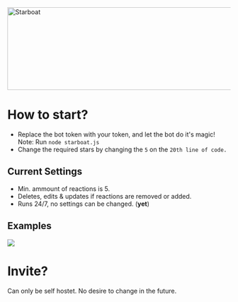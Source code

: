 <img src="https://images.cooltext.com/5222234.png" width="925" height="187" alt="Starboat" />
  
# How to start?

- Replace the bot token with your token, and let the bot do it's magic! Note: Run `node starboat.js`
- Change the required stars by changing the `5` on the `20th line of code.`

## Current Settings
- Min. ammount of reactions is 5.
- Deletes, edits & updates if reactions are removed or added.
- Runs 24/7, no settings can be changed. (**yet**)

## Examples

[![](http://i.imgur.com/cneFUDf.png)](http://i.imgur.com/cneFUDf.png)

# Invite?
Can only be self hostet. No desire to change in the future.

